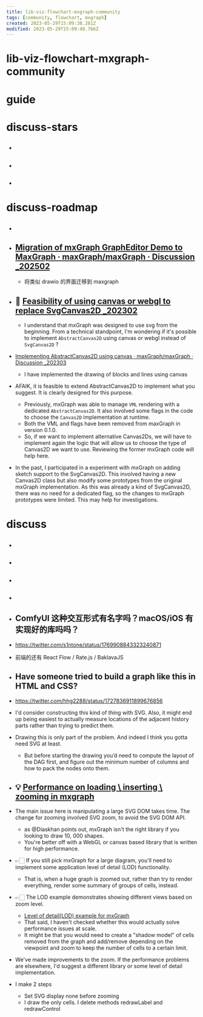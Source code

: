 ```yaml
---
title: lib-viz-flowchart-mxgraph-community
tags: [community, flowchart, mxgraph]
created: 2023-05-29T15:09:38.281Z
modified: 2023-05-29T15:09:48.766Z
---
```


# lib-viz-flowchart-mxgraph-community

# guide

# discuss-stars
- ## 

- ## 

- ## 
# discuss-roadmap
- ## 

- ## [Migration of mxGraph GraphEditor Demo to MaxGraph · maxGraph/maxGraph · Discussion _202502](https://github.com/maxGraph/maxGraph/discussions/695)
  - 将类似 drawio 的界面迁移到 maxgraph

- ## 🎨 [Feasibility of using canvas or webgl to replace SvgCanvas2D _202302](https://github.com/maxGraph/maxGraph/issues/180)
  - I understand that mxGraph was designed to use svg from the beginning. From a technical standpoint, I'm wondering if it's possible to implement `AbstractCanvas2D` using canvas or webgl instead of `SvgCanvas2D` ?
- [Implementing AbstractCanvas2D using canvas · maxGraph/maxGraph · Discussion _202303](https://github.com/maxGraph/maxGraph/discussions/182)
  - I have implemented the drawing of blocks and lines using canvas

- AFAIK, it is feasible to extend AbstractCanvas2D to implement what you suggest. It is clearly designed for this purpose. 
  - Previously, mxGraph was able to manage `VML` rendering with a dedicated `AbstractCanvas2D`. It also involved some flags in the code to choose the `Canvas2D` implementation at runtime. 
  - Both the VML and flags have been removed from maxGraph in version 0.1.0.
  - So, if we want to implement alternative Canvas2Ds, we will have to implement again the logic that will allow us to choose the type of Canvas2D we want to use. Reviewing the former mxGraph code will help here.
- In the past, I participated in a experiment with mxGraph on adding sketch support to the SvgCanvas2D. This involved having a new Canvas2D class but also modify some prototypes from the original mxGraph implementation. As this was already a kind of SvgCanvas2D, there was no need for a dedicated flag, so the changes to mxGraph prototypes were limited. This may help for investigations.
# discuss
- ## 

- ## 

- ## 

- ## 

- ## ComfyUI 这种交互形式有名字吗？macOS/iOS 有实现好的库吗吗？
- https://twitter.com/s1ntone/status/1769908843323240871
- 前端的还有 React Flow / Rate.js / BaklavaJS

- ## Have someone tried to build a graph like this in HTML and CSS?
- https://twitter.com/hhg2288/status/1727836911899676856
- I'd consider constructing this kind of thing with SVG. Also, it might end up being easiest to actually measure locations of the adjacent history parts rather than trying to predict them.
- Drawing this is only part of the problem. And indeed I think you gotta need SVG at least.
  - But before starting the drawing you’d need to compute the layout of the DAG first, and figure out the minimum number of columns and how to pack the nodes onto them.

- ## 💡 [Performance on loading \ inserting \ zooming in mxgraph](https://github.com/jgraph/mxgraph/issues/265)
- The main issue here is manipulating a large SVG DOM takes time. The change for zooming involved SVG zoom, to avoid the SVG DOM API.
  - as @Diaskhan points out, mxGraph isn't the right library if you looking to draw 10, 000 shapes.
  - You're better off with a WebGL or canvas based library that is written for high performance.
- 👉🏻 If you still pick mxGraph for a large diagram, you'll need to implement some application level of detail (LOD) functionality. 
  - That is, when a huge graph is zoomed out, rather than try to render everything, render some summary of groups of cells, instead.
- 👉🏻 The LOD example demonstrates showing different views based on zoom level. 
  - [Level of detail(LOD) example for mxGraph](https://jgraph.github.io/mxgraph/javascript/examples/lod.html)
  - That said, I haven't checked whether this would actually solve performance issues at scale.
  - It might be that you would need to create a "shadow model" of cells removed from the graph and add/remove depending on the viewpoint and zoom to keep the number of cells to a certain limit.
- We've made improvements to the zoom. If the performance problems are elsewhere, I'd suggest a different library or some level of detail implementation.

- I make 2 steps
  - Set SVG display none before zooming
  - I draw the only cells. I delete methods redrawLabel and redrawControl
